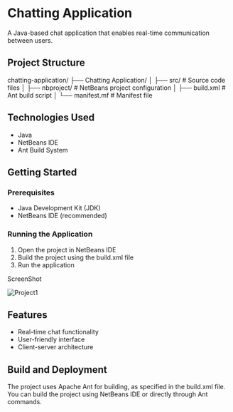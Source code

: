 # Chatting Application

A Java-based chat application that enables real-time communication between users.

## Project Structure


chatting-application/
├── Chatting Application/
│   ├── src/           # Source code files
│   ├── nbproject/     # NetBeans project configuration
│   ├── build.xml     # Ant build script
│   └── manifest.mf    # Manifest file


## Technologies Used

- Java
- NetBeans IDE
- Ant Build System

## Getting Started

### Prerequisites
- Java Development Kit (JDK)
- NetBeans IDE (recommended)

### Running the Application

1. Open the project in NetBeans IDE
2. Build the project using the build.xml file
3. Run the application

ScreenShot


![Project1](https://github.com/user-attachments/assets/a214ad0e-cdb1-4c6f-b166-e3489ec14565)



## Features

- Real-time chat functionality
- User-friendly interface
- Client-server architecture

## Build and Deployment

The project uses Apache Ant for building, as specified in the build.xml file. You can build the project using NetBeans IDE or directly through Ant commands.
